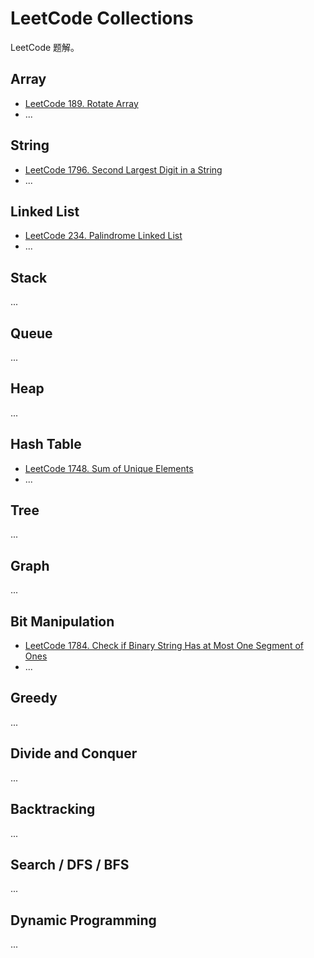 # LeetCode Collections

LeetCode 题解。

## Array

-  [LeetCode 189. Rotate Array](https://leetcode.com/problems/rotate-array/)
- ...

## String

- [LeetCode 1796. Second Largest Digit in a String](https://leetcode.com/problems/second-largest-digit-in-a-string/)
- ...

## Linked List

- [LeetCode 234. Palindrome Linked List](https://leetcode.com/problems/palindrome-linked-list/)
- ...

## Stack

...

## Queue

...

## Heap

...

## Hash Table

- [LeetCode 1748. Sum of Unique Elements](https://leetcode.com/problems/sum-of-unique-elements/)
- ...

## Tree

...

## Graph

...

## Bit Manipulation

- [LeetCode 1784. Check if Binary String Has at Most One Segment of Ones](https://leetcode.com/problems/check-if-binary-string-has-at-most-one-segment-of-ones/)
- ...

## Greedy

...

## Divide and Conquer

...

## Backtracking

...

## Search / DFS / BFS

...

## Dynamic Programming

...

<!-- EOF -->
